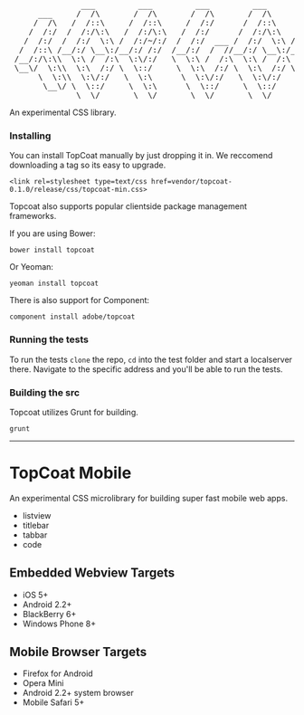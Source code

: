 <pre>
               ___         ___         ___         ___         ___                         
      ___     /  /\       /  /\       /  /\       /  /\       /  /\        ___            
     /  /\   /  /::\     /  /::\     /  /:/      /  /::\     /  /::\      /  /\           
    /  /:/  /  /:/\:\   /  /:/\:\   /  /:/      /  /:/\:\   /  /:/\:\    /  /:/           
   /  /:/  /  /:/  \:\ /  /:/~/:/  /  /:/  ___ /  /:/  \:\ /  /:/~/::\  /  /:/            
  /  /::\ /__/:/ \__\:/__/:/ /:/  /__/:/  /  //__/:/ \__\:/__/:/ /:/\:\/  /::\            
 /__/:/\:\\  \:\ /  /:\  \:\/:/   \  \:\ /  /:\  \:\ /  /:\  \:\/:/__\/__/:/\:\           
 \__\/  \:\\  \:\  /:/ \  \::/     \  \:\  /:/ \  \:\  /:/ \  \::/    \__\/  \:\          
      \  \:\\  \:\/:/   \  \:\      \  \:\/:/   \  \:\/:/   \  \:\         \  \:\         
       \__\/ \  \::/     \  \:\      \  \::/     \  \::/     \  \:\         \__\/         
              \__\/       \__\/       \__\/       \__\/       \__\/                        
</pre>

An experimental CSS library.


### Installing

You can install TopCoat manually by just dropping it in. We reccomend downloading a tag so its easy to upgrade.

    <link rel=stylesheet type=text/css href=vendor/topcoat-0.1.0/release/css/topcoat-min.css>

Topcoat also supports popular clientside package management frameworks.

If you are using Bower:

    bower install topcoat

Or Yeoman:

    yeoman install topcoat

There is also support for Component:

    component install adobe/topcoat

### Running the tests

To run the tests `clone` the repo, `cd` into the test folder and start a localserver there. Navigate to the specific address and you'll be able to run the tests. 

### Building the src

Topcoat utilizes Grunt for building.

    grunt

---

# TopCoat Mobile

An experimental CSS microlibrary for building super fast mobile web apps.

- listview
- titlebar
- tabbar
- code

## Embedded Webview Targets

- iOS 5+
- Android 2.2+
- BlackBerry 6+
- Windows Phone 8+

## Mobile Browser Targets

- Firefox for Android
- Opera Mini
- Android 2.2+ system browser
- Mobile Safari 5+


